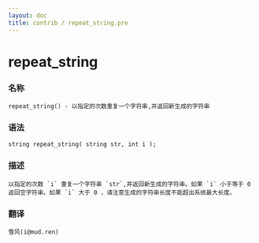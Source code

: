```yaml
---
layout: doc
title: contrib / repeat_string.pre
---
```

# repeat_string

### 名称

    repeat_string() - 以指定的次数重复一个字符串,并返回新生成的字符串

### 语法 ###

    string repeat_string( string str, int i );

### 描述 ###

    以指定的次数 `i` 重复一个字符串 `str`,并返回新生成的字符串。如果 `i` 小于等于 0 返回空字符串。如果 `i` 大于 0 ，请注意生成的字符串长度不能超出系统最大长度。

### 翻译

    雪风(i@mud.ren)
